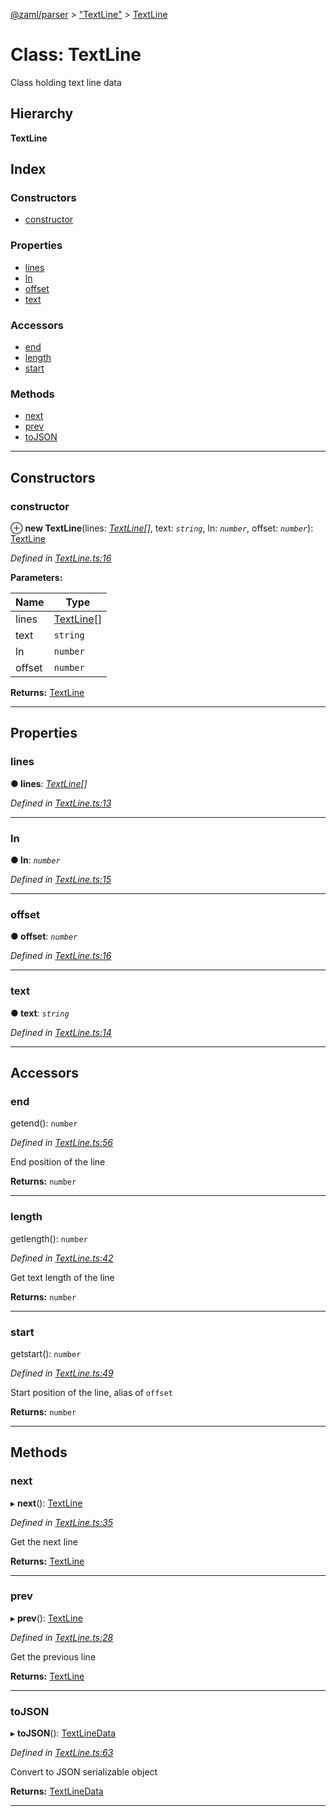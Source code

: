 [@zaml/parser](../README.md) > ["TextLine"](../modules/_textline_.md) > [TextLine](../classes/_textline_.textline.md)

# Class: TextLine

Class holding text line data

## Hierarchy

**TextLine**

## Index

### Constructors

* [constructor](_textline_.textline.md#constructor)

### Properties

* [lines](_textline_.textline.md#lines)
* [ln](_textline_.textline.md#ln)
* [offset](_textline_.textline.md#offset)
* [text](_textline_.textline.md#text)

### Accessors

* [end](_textline_.textline.md#end)
* [length](_textline_.textline.md#length)
* [start](_textline_.textline.md#start)

### Methods

* [next](_textline_.textline.md#next)
* [prev](_textline_.textline.md#prev)
* [toJSON](_textline_.textline.md#tojson)

---

## Constructors

<a id="constructor"></a>

###  constructor

⊕ **new TextLine**(lines: *[TextLine](_textline_.textline.md)[]*, text: *`string`*, ln: *`number`*, offset: *`number`*): [TextLine](_textline_.textline.md)

*Defined in [TextLine.ts:16](https://github.com/nexushubs/zaml-lang/blob/dba599e/packages/zaml-parser/src/TextLine.ts#L16)*

**Parameters:**

| Name | Type |
| ------ | ------ |
| lines | [TextLine](_textline_.textline.md)[] |
| text | `string` |
| ln | `number` |
| offset | `number` |

**Returns:** [TextLine](_textline_.textline.md)

___

## Properties

<a id="lines"></a>

###  lines

**● lines**: *[TextLine](_textline_.textline.md)[]*

*Defined in [TextLine.ts:13](https://github.com/nexushubs/zaml-lang/blob/dba599e/packages/zaml-parser/src/TextLine.ts#L13)*

___
<a id="ln"></a>

###  ln

**● ln**: *`number`*

*Defined in [TextLine.ts:15](https://github.com/nexushubs/zaml-lang/blob/dba599e/packages/zaml-parser/src/TextLine.ts#L15)*

___
<a id="offset"></a>

###  offset

**● offset**: *`number`*

*Defined in [TextLine.ts:16](https://github.com/nexushubs/zaml-lang/blob/dba599e/packages/zaml-parser/src/TextLine.ts#L16)*

___
<a id="text"></a>

###  text

**● text**: *`string`*

*Defined in [TextLine.ts:14](https://github.com/nexushubs/zaml-lang/blob/dba599e/packages/zaml-parser/src/TextLine.ts#L14)*

___

## Accessors

<a id="end"></a>

###  end

getend(): `number`

*Defined in [TextLine.ts:56](https://github.com/nexushubs/zaml-lang/blob/dba599e/packages/zaml-parser/src/TextLine.ts#L56)*

End position of the line

**Returns:** `number`

___
<a id="length"></a>

###  length

getlength(): `number`

*Defined in [TextLine.ts:42](https://github.com/nexushubs/zaml-lang/blob/dba599e/packages/zaml-parser/src/TextLine.ts#L42)*

Get text length of the line

**Returns:** `number`

___
<a id="start"></a>

###  start

getstart(): `number`

*Defined in [TextLine.ts:49](https://github.com/nexushubs/zaml-lang/blob/dba599e/packages/zaml-parser/src/TextLine.ts#L49)*

Start position of the line, alias of `offset`

**Returns:** `number`

___

## Methods

<a id="next"></a>

###  next

▸ **next**(): [TextLine](_textline_.textline.md)

*Defined in [TextLine.ts:35](https://github.com/nexushubs/zaml-lang/blob/dba599e/packages/zaml-parser/src/TextLine.ts#L35)*

Get the next line

**Returns:** [TextLine](_textline_.textline.md)

___
<a id="prev"></a>

###  prev

▸ **prev**(): [TextLine](_textline_.textline.md)

*Defined in [TextLine.ts:28](https://github.com/nexushubs/zaml-lang/blob/dba599e/packages/zaml-parser/src/TextLine.ts#L28)*

Get the previous line

**Returns:** [TextLine](_textline_.textline.md)

___
<a id="tojson"></a>

###  toJSON

▸ **toJSON**(): [TextLineData](../interfaces/_textline_.textlinedata.md)

*Defined in [TextLine.ts:63](https://github.com/nexushubs/zaml-lang/blob/dba599e/packages/zaml-parser/src/TextLine.ts#L63)*

Convert to JSON serializable object

**Returns:** [TextLineData](../interfaces/_textline_.textlinedata.md)

___

